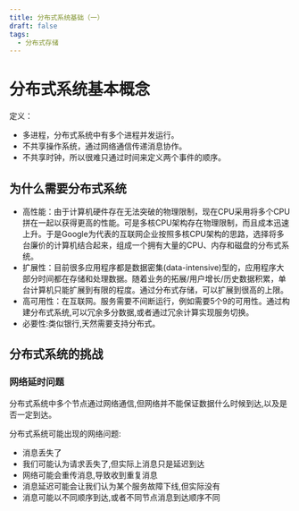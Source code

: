 ```yaml
---
title: 分布式系统基础（一）
draft: false
tags:
  - 分布式存储
---
```

 
# 分布式系统基本概念
定义：
- 多进程，分布式系统中有多个进程并发运行。
- 不共享操作系统，通过网络通信传递消息协作。
- 不共享时钟，所以很难只通过时间来定义两个事件的顺序。

## 为什么需要分布式系统
- 高性能：由于计算机硬件存在无法突破的物理限制，现在CPU采用将多个CPU拼在一起以获得更高的性能。可是多核CPU架构存在物理限制，而且成本迅速上升。于是Google为代表的互联网企业按照多核CPU架构的思路，选择将多台廉价的计算机结合起来，组成一个拥有大量的CPU、内存和磁盘的分布式系统。
- 扩展性：目前很多应用程序都是数据密集(data-intensive)型的，应用程序大部分时间都在存储和处理数据。随着业务的拓展/用户增长/历史数据积累，单台计算机只能扩展到有限的程度。通过分布式存储，可以扩展到很高的上限。
- 高可用性：在互联网。服务需要不间断运行，例如需要5个9的可用性。通过构建分布式系统,可以冗余多分数据,或者通过冗余计算实现服务切换。
- 必要性:类似银行,天然需要支持分布式。

## 分布式系统的挑战

### 网络延时问题
  分布式系统中多个节点通过网络通信,但网络并不能保证数据什么时候到达,以及是否一定到达。
  
  分布式系统可能出现的网络问题:
  - 消息丢失了
  - 我们可能认为请求丢失了,但实际上消息只是延迟到达
  - 网络可能会重传消息,导致收到重复消息
  - 消息延迟可能会让我们认为某个服务故障下线,但实际没有
  - 消息可能以不同顺序到达,或者不同节点消息到达顺序不同
  